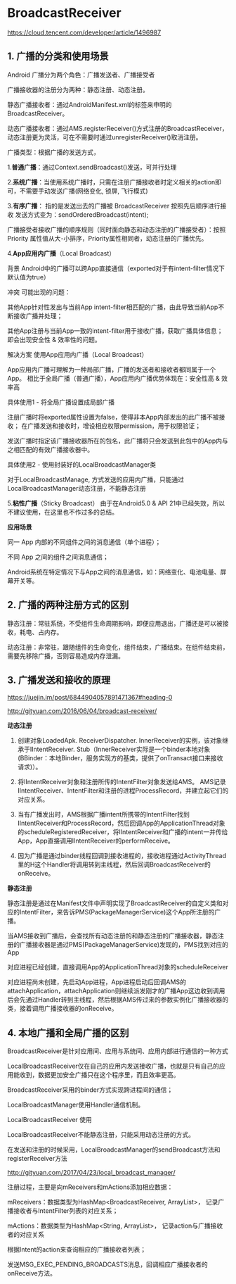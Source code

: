 # BroadcastReceiver

https://cloud.tencent.com/developer/article/1496987

## 1. 广播的分类和使用场景

Android 广播分为两个角色：广播发送者、广播接受者

广播接收器的注册分为两种：静态注册、动态注册。

静态广播接收者：通过AndroidManifest.xml的标签来申明的BroadcastReceiver。

动态广播接收者：通过AMS.registerReceiver()方式注册的BroadcastReceiver，动态注册更为灵活，可在不需要时通过unregisterReceiver()取消注册。

广播类型：根据广播的发送方式，

1.**普通广播**：通过Context.sendBroadcast()发送，可并行处理

2.**系统广播**：当使用系统广播时，只需在注册广播接收者时定义相关的action即可，不需要手动发送广播(网络变化, 锁屏, 飞行模式)

3.**有序广播**： 指的是发送出去的广播被 BroadcastReceiver 按照先后顺序进行接收 发送方式变为：sendOrderedBroadcast(intent); 

广播接受者接收广播的顺序规则（同时面向静态和动态注册的广播接受者）：按照 Priority 属性值从大-小排序，Priority属性相同者，动态注册的广播优先。

4.**App应用内广播**（Local Broadcast）

背景 Android中的广播可以跨App直接通信（exported对于有intent-filter情况下默认值为true）

冲突 可能出现的问题：

其他App针对性发出与当前App intent-filter相匹配的广播，由此导致当前App不断接收广播并处理；

其他App注册与当前App一致的intent-filter用于接收广播，获取广播具体信息；
即会出现安全性 & 效率性的问题。

解决方案 使用App应用内广播（Local Broadcast）

App应用内广播可理解为一种局部广播，广播的发送者和接收者都同属于一个App。
相比于全局广播（普通广播），App应用内广播优势体现在：安全性高 & 效率高

具体使用1 - 将全局广播设置成局部广播

注册广播时将exported属性设置为false，使得非本App内部发出的此广播不被接收；
在广播发送和接收时，增设相应权限permission，用于权限验证；

发送广播时指定该广播接收器所在的包名，此广播将只会发送到此包中的App内与之相匹配的有效广播接收器中。

具体使用2 - 使用封装好的LocalBroadcastManager类

对于LocalBroadcastManage, 方式发送的应用内广播，只能通过LocalBroadcastManager动态注册，不能静态注册

5.**粘性广播**（Sticky Broadcast）
由于在Android5.0 & API 21中已经失效，所以不建议使用，在这里也不作过多的总结。

**应用场景**

同一 App 内部的不同组件之间的消息通信（单个进程）；

不同 App 之间的组件之间消息通信；

Android系统在特定情况下与App之间的消息通信，如：网络变化、电池电量、屏幕开关等。

## 2. 广播的两种注册方式的区别

静态注册：常驻系统，不受组件生命周期影响，即便应用退出，广播还是可以被接收，耗电、占内存。

动态注册：非常驻，跟随组件的生命变化，组件结束，广播结束。在组件结束前，需要先移除广播，否则容易造成内存泄漏。

## 3. 广播发送和接收的原理

https://juejin.im/post/6844904057891471367#heading-0

http://gityuan.com/2016/06/04/broadcast-receiver/

**动态注册**

1. 创建对象LoadedApk. ReceiverDispatcher. InnerReceiver的实例，该对象继承于IIntentReceiver. Stub（InnerReceiver实际是一个binder本地对象(BBinder：本地Binder，服务实现方的基类，提供了onTransact接口来接收请求)）。

2. 将IIntentReceiver对象和注册所传的IntentFilter对象发送给AMS。 AMS记录IIntentReceiver、IntentFilter和注册的进程ProcessRecord，并建立起它们的对应关系。

3. 当有广播发出时，AMS根据广播intent所携带的IntentFilter找到IIntentReceiver和ProcessRecord，然后回调App的ApplicationThread对象的scheduleRegisteredReceiver，将IIntentReceiver和广播的intent一并传给App，App直接调用IIntentReceiver的performReceive。

4. 因为广播是通过binder线程回调到接收进程的，接收进程通过ActivityThread里的H这个Handler将调用转到主线程，然后回调BroadcastReceiver的onReceive。

**静态注册**

静态注册是通过在Manifest文件中声明实现了BroadcastReceiver的自定义类和对应的IntentFilter，来告诉PMS(PackageManagerService)这个App所注册的广播。

 当AMS接收到广播后，会查找所有动态注册的和静态注册的广播接收器，静态注册的广播接收器是通过PMS(PackageManagerService)发现的，PMS找到对应的App

对应进程已经创建，直接调用App的ApplicationThread对象的scheduleReceiver

对应进程尚未创建，先启动App进程，App进程启动后回调AMS的attachApplication，attachApplication则继续派发刚才的广播App这边收到调用后会先通过Handler转到主线程，然后根据AMS传过来的参数实例化广播接收器的类，接着调用广播接收器的onReceive。

## 4. 本地广播和全局广播的区别

BroadcastReceiver是针对应用间、应用与系统间、应用内部进行通信的一种方式

LocalBroadcastReceiver仅在自己的应用内发送接收广播，也就是只有自己的应用能收到，数据更加安全广播只在这个程序里，而且效率更高。

BroadcastReceiver采用的binder方式实现跨进程间的通信；

LocalBroadcastManager使用Handler通信机制。

LocalBroadcastReceiver 使用

LocalBroadcastReceiver不能静态注册，只能采用动态注册的方式。

在发送和注册的时候采用，LocalBroadcastManager的sendBroadcast方法和registerReceiver方法

http://gityuan.com/2017/04/23/local_broadcast_manager/

注册过程，主要是向mReceivers和mActions添加相应数据：

mReceivers：数据类型为HashMap<BroadcastReceiver, ArrayList>， 记录广播接收者与IntentFilter列表的对应关系；

mActions：数据类型为HashMap<String, ArrayList>， 记录action与广播接收者的对应关系

根据Intent的action来查询相应的广播接收者列表；

发送MSG_EXEC_PENDING_BROADCASTS消息，回调相应广播接收者的onReceive方法。
